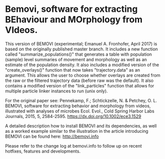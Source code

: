 Bemovi, software for extracting BEhaviour and MOrphology from VIdeos.
=============================================================================

This version of BEMOVI (experimental; Emanuel A. Fronhofer, April 2017) is based on the originally published master branch. It includes a new function called "summarize_populations()" that generates a table with population (sample) level summaries of movement and morphology as well as an estimate of the population density. It also includes a modified version of the "create_overlays()" function that now takes "trajectory.data" as an argument. This allows the user to choose whether overlays are created from the raw or the filtered trajectory data (before raw was the default). It also contains a modified version of the "link_particles" function that allows for multiple particle linker instances to run (unix only).

For the original paper see: Pennekamp, F.; Schtickzelle, N. & Petchey, O. L. BEMOVI, software for extracting behavior and morphology from videos, illustrated with analyses of microbes Ecol. Evol., Cold Spring Harbor Labs Journals, 2015, 5, 2584-2595. https://dx.doi.org/10.1002/ece3.1529

A detailed description how to install BEMOVI and its dependencies, as well as a worked example similar to the illustration in the article introducing BEMOVI can be found here: http://bemovi.info

Please refer to the change log at bemovi.info to follow up on recent hotfixes, features and developments.
